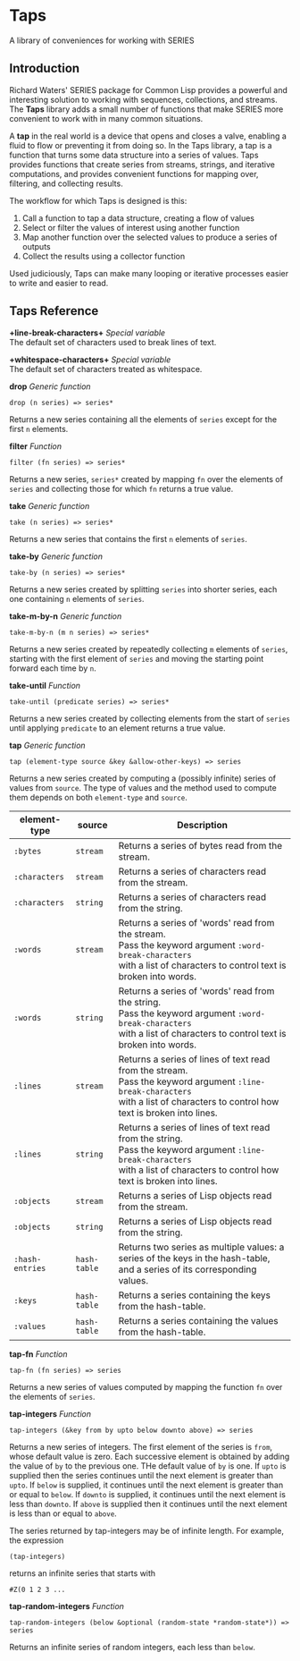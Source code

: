 # Taps
A library of conveniences for working with SERIES

## Introduction

Richard Waters' SERIES package for Common Lisp provides a powerful and interesting solution to working with sequences, collections, and streams. The **Taps** library adds a small number of functions that make SERIES more convenient to work with in many common situations.

A **tap** in the real world is a device that opens and closes a valve, enabling a fluid to flow or preventing it from doing so. In the Taps library, a tap is a function that turns some data structure into a series of values. Taps provides functions that create series from streams, strings, and iterative computations, and provides convenient functions for mapping over, filtering, and collecting results.

The workflow for which Taps is designed is this:

1. Call a function to tap a data structure, creating a flow of values
2. Select or filter the values of interest using another function
3. Map another function over the selected values to produce a series of outputs
4. Collect the results using a collector function

Used judiciously, Taps can make many looping or iterative processes easier to write and easier to read.

## Taps Reference

**+line-break-characters+** *Special variable*<br/>
The default set of characters used to break lines of text.

**+whitespace-characters+** *Special variable*<br/>
The default set of characters treated as whitespace.

**drop** *Generic function*<br/>

    drop (n series) => series*

Returns a new series containing all the elements of `series` except for the first `n` elements.

**filter** *Function*<br/>

    filter (fn series) => series*
Returns a new series, `series*` created by mapping `fn` over the elements of `series` and collecting those for which `fn` returns a true value.

**take** *Generic function*<br/>

    take (n series) => series*
Returns a new series that contains the first `n` elements of `series`.

**take-by** *Generic function*<br/>

    take-by (n series) => series*
Returns a new series created by splitting `series` into shorter series, each one containing `n` elements of `series`.

**take-m-by-n** *Generic function*<br/>

    take-m-by-n (m n series) => series*
Returns a new series created by repeatedly collecting `m` elements of `series`, starting with the first element of `series` and moving the starting point forward each time by `n`.

**take-until** *Function*<br/>

    take-until (predicate series) => series*
Returns a new series created by collecting elements from the start of `series` until applying `predicate` to an element returns a true value.

**tap** *Generic function*<br/>

    tap (element-type source &key &allow-other-keys) => series

Returns a new series created by computing a (possibly infinite) series of values from `source`. The type of values and the method used to compute them depends on both `element-type` and `source`.

| element-type | source | Description |  
|  ------	| ------	| ------	|  
| `:bytes` | `stream` | Returns a series of bytes read from the stream. |  
| `:characters` | `stream` | Returns a series of characters read from the stream. |  
| `:characters` | `string` | Returns a series of characters read from the string. |  
| `:words` | `stream` | Returns a series of 'words' read from the stream. <br/>Pass the keyword argument `:word-break-characters` <br/>with a list of characters to control text is broken into words. |  
| `:words` | `string` | Returns a series of 'words' read from the string. <br/>Pass the keyword argument `:word-break-characters` <br/>with a list of characters to control text is broken into words. |  
| `:lines` | `stream` | Returns a series of lines of text read from the stream.  <br/>Pass the keyword argument `:line-break-characters` <br/>with a list of characters to control how text is broken into lines.|  
| `:lines` | `string` | Returns a series of lines of text read from the string.  <br/>Pass the keyword argument `:line-break-characters` <br/>with a list of characters to control how text is broken into lines.|  
| `:objects` | `stream` | Returns a series of Lisp objects read from the stream. |  
| `:objects` | `string` | Returns a series of Lisp objects read from the string. |  
| `:hash-entries` | `hash-table` | Returns two series as multiple values: a series of the keys in the hash-table, and a series of its corresponding values. |  
| `:keys` | `hash-table` | Returns a series containing the keys from the hash-table. |  
| `:values` | `hash-table` | Returns a series containing the values from the hash-table. |  

**tap-fn** *Function*<br/>

    tap-fn (fn series) => series

Returns a new series of values computed by mapping the function `fn` over the elements of `series`.

**tap-integers** *Function*<br/>

    tap-integers (&key from by upto below downto above) => series

Returns a new series of integers. The first element of the series is
`from`, whose default value is zero. Each successive element is
obtained by adding the value of `by` to the previous one. THe default
value of `by` is one. If `upto` is supplied then the series continues
until the next element is greater than `upto`. If `below` is supplied,
it continues until the next element is greater than or equal to
`below`. If `downto` is supplied, it continues until the next element
is less than `downto`. If `above` is supplied then it continues until
the next element is less than or equal to `above`.

The series returned by tap-integers may be of infinite length. For
example, the expression

    (tap-integers)

returns an infinite series that starts with

    #Z(0 1 2 3 ...

**tap-random-integers** *Function*<br/>

    tap-random-integers (below &optional (random-state *random-state*)) => series

Returns an infinite series of random integers, each less than `below`.


